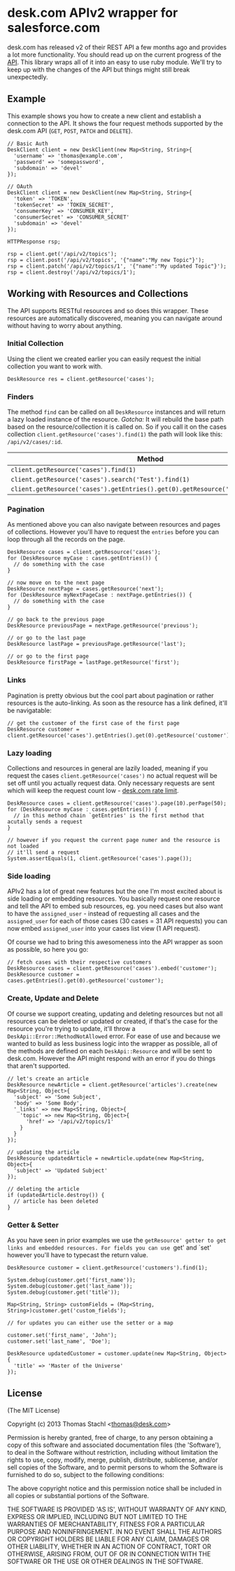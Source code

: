 # desk.com APIv2 wrapper for salesforce.com

desk.com has released v2 of their REST API a few months ago and provides a lot more functionality. You should read up on the current progress of the [API](http://dev.desk.com/API/changelog). This library wraps all of it into an easy to use ruby module. We'll try to keep up with the changes of the API but things might still break unexpectedly.

## Example
This example shows you how to create a new client and establish a connection to the API. It shows the four request methods supported by the desk.com API (`GET`, `POST`, `PATCH` and `DELETE`).

```
// Basic Auth
DeskClient client = new DeskClient(new Map<String, String>{
  'username' => 'thomas@example.com',
  'password' => 'somepassword',
  'subdomain' => 'devel'
});

// OAuth
DeskClient client = new DeskClient(new Map<String, String>{
  'token' => 'TOKEN',
  'tokenSecret' => 'TOKEN_SECRET',
  'consumerKey' => 'CONSUMER_KEY',
  'consumerSecret' => 'CONSUMER_SECRET'
  'subdomain' => 'devel'
});

HTTPResponse rsp;

rsp = client.get('/api/v2/topics');
rsp = client.post('/api/v2/topics', '{"name":"My new Topic"}');
rsp = client.patch('/api/v2/topics/1', '{"name":"My updated Topic"}');
rsp = client.destroy('/api/v2/topics/1');
```

## Working with Resources and Collections

The API supports RESTful resources and so does this wrapper. These resources are automatically discovered, meaning you can navigate around without having to worry about anything.

### Initial Collection

Using the client we created earlier you can easily request the initial collection you want to work with.

```
DeskResource res = client.getResource('cases');
```

### Finders

The method `find` can be called on all `DeskResource` instances and will return a lazy loaded instance of the resource. _Gotcha:_ It will rebuild the base path based on the resource/collection it is called on. So if you call it on the cases collection `client.getResource('cases').find(1)` the path will look like this: `/api/v2/cases/:id`.

| Method                                                                           | Path                        |
| -------------------------------------------------------------------------------- | --------------------------- |
| `client.getResource('cases').find(1)`                                            | `/api/v2/cases/1`           |
| `client.getResource('cases').search('Test').find(1)`                             | `/api/v2/cases/1`           |
| `client.getResource('cases').getEntries().get(0).getResource('replies').find(1)` | `/api/v2/cases/1/replies/1` |

### Pagination

As mentioned above you can also navigate between resources and pages of collections. However you'll have to request the `entries` before you can loop through all the records on the page.

```
DeskResource cases = client.getResource('cases');
for (DeskResource myCase : cases.getEntries()) {
  // do something with the case
}

// now move on to the next page
DeskResource nextPage = cases.getResource('next');
for (DeskResource myNextPageCase : nextPage.getEntries()) {
  // do something with the case
}

// go back to the previous page
DeskResource previousPage = nextPage.getResource('previous');

// or go to the last page
DeskResource lastPage = previousPage.getResource('last');

// or go to the first page
DeskResource firstPage = lastPage.getResource('first');
```

### Links

Pagination is pretty obvious but the cool part about pagination or rather resources is the auto-linking. As soon as the resource has a link defined, it'll be navigatable:

```
// get the customer of the first case of the first page
DeskResource customer = client.getResource('cases').getEntries().get(0).getResource('customer');
```

### Lazy loading

Collections and resources in general are lazily loaded, meaning if you request the cases `client.getResource('cases')` no actual request will be set off until you actually request data. Only necessary requests are sent which will keep the request count low - [desk.com rate limit](http://dev.desk.com/API/using-the-api/#rate-limits).

```
DeskResource cases = client.getResource('cases').page(10).perPage(50);
for (DeskResource myCase : cases.getEntries()) {
  // in this method chain `getEntries' is the first method that acutally sends a request
}

// however if you request the current page numer and the resource is not loaded
// it'll send a request
System.assertEquals(1, client.getResource('cases').page());
```

### Side loading

APIv2 has a lot of great new features but the one I'm most excited about is side loading or embedding resources. You basically request one resource and tell the API to embed sub resources, eg. you need cases but also want to have the `assigned_user` - instead of requesting all cases and the `assigned_user` for each of those cases (30 cases = 31 API requests) you can now embed `assigned_user` into your cases list view (1 API request).

Of course we had to bring this awesomeness into the API wrapper as soon as possible, so here you go:

```
// fetch cases with their respective customers
DeskResource cases = client.getResource('cases').embed('customer');
DeskResource customer = cases.getEntries().get(0).getResource('customer');
```

### Create, Update and Delete

Of course we support creating, updating and deleting resources but not all resources can be deleted or updated or created, if that's the case for the resource you're trying to update, it'll throw a `DeskApi::Error::MethodNotAllowed` error. For ease of use and because we wanted to build as less business logic into the wrapper as possible, all of the methods are defined on each `DeskApi::Resource` and will be sent to desk.com. However the API might respond with an error if you do things that aren't supported.

```
// let's create an article
DeskResource newArticle = client.getResource('articles').create(new Map<String, Object>{
  'subject' => 'Some Subject',
  'body' => 'Some Body',
  '_links' => new Map<String, Object>{
    'topic' => new Map<String, Object>{
      'href' => '/api/v2/topics/1'
    }
  }
});

// updating the article
DeskResource updatedArticle = newArticle.update(new Map<String, Object>{
  'subject' => 'Updated Subject'
});

// deleting the article
if (updatedArticle.destroy()) {
  // article has been deleted
}
```

### Getter & Setter

As you have seen in prior examples we use the `getResource' getter to get links and embedded resources. For fields you can use `get' and `set' however you'll have to typecast the return value.

```
DeskResource customer = client.getResource('customers').find(1);

System.debug(customer.get('first_name'));
System.debug(customer.get('last_name'));
System.debug(customer.get('title'));

Map<String, String> customFields = (Map<String, String>)customer.get('custom_fields');

// for updates you can either use the setter or a map

customer.set('first_name', 'John');
customer.set('last_name', 'Doe');

DeskResource updatedCustomer = customer.update(new Map<String, Object>{
  'title' => 'Master of the Universe'
});
```

## License

(The MIT License)

Copyright (c) 2013 Thomas Stachl &lt;thomas@desk.com&gt;

Permission is hereby granted, free of charge, to any person obtaining a copy of this software and associated documentation files (the 'Software'), to deal in the Software without restriction, including without limitation the rights to use, copy, modify, merge, publish, distribute, sublicense, and/or sell copies of the Software, and to permit persons to whom the Software is furnished to do so, subject to the following conditions:

The above copyright notice and this permission notice shall be included in all copies or substantial portions of the Software.

THE SOFTWARE IS PROVIDED 'AS IS', WITHOUT WARRANTY OF ANY KIND, EXPRESS OR IMPLIED, INCLUDING BUT NOT LIMITED TO THE WARRANTIES OF MERCHANTABILITY, FITNESS FOR A PARTICULAR PURPOSE AND NONINFRINGEMENT. IN NO EVENT SHALL THE AUTHORS OR COPYRIGHT HOLDERS BE LIABLE FOR ANY CLAIM, DAMAGES OR OTHER LIABILITY, WHETHER IN AN ACTION OF CONTRACT, TORT OR OTHERWISE, ARISING FROM, OUT OF OR IN CONNECTION WITH THE SOFTWARE OR THE USE OR OTHER DEALINGS IN THE SOFTWARE.